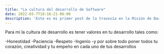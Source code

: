 ```yaml
---
title: "La cultura del desarrollo de Software"
date: 2022-03-7T18:16:21-06:00
description: 'Este es mi primer post de la travesía en la Misión de Backend con Node JS de Launch X.'
---
```


Para mi la cultura de desarrollo es tener valores en tu desarrollo tales como:

  -Honestidad
  -Paciencia
  -Respeto
  -Ingenio
  -y por sobre todo poner todos tu corazón, creatividad y tu empeño en cada uno de tus desarrollos
